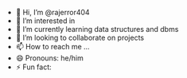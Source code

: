 - 👋 Hi, I’m @rajerror404
- 👀 I’m interested in 
- 🌱 I’m currently learning data structures and dbms
- 💞️ I’m looking to collaborate on projects
- 📫 How to reach me ...
- 😄 Pronouns: he/him
- ⚡ Fun fact: 

<!---
rajerror404/rajerror404 is a ✨ special ✨ repository because its `README.md` (this file) appears on your GitHub profile.
You can click the Preview link to take a look at your changes.
--->
